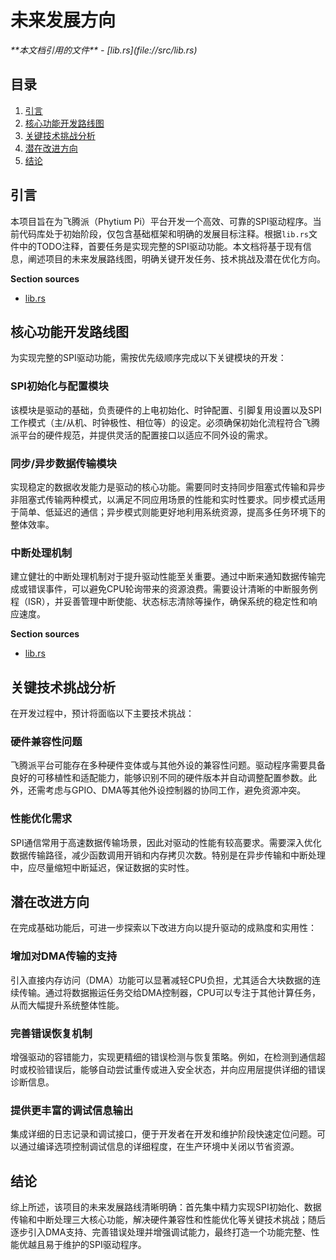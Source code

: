 # 未来发展方向

<cite>
**本文档引用的文件**
- [lib.rs](file://src/lib.rs)
</cite>

## 目录
1. [引言](#引言)
2. [核心功能开发路线图](#核心功能开发路线图)
3. [关键技术挑战分析](#关键技术挑战分析)
4. [潜在改进方向](#潜在改进方向)
5. [结论](#结论)

## 引言

本项目旨在为飞腾派（Phytium Pi）平台开发一个高效、可靠的SPI驱动程序。当前代码库处于初始阶段，仅包含基础框架和明确的发展目标注释。根据`lib.rs`文件中的TODO注释，首要任务是实现完整的SPI驱动功能。本文档将基于现有信息，阐述项目的未来发展路线图，明确关键开发任务、技术挑战及潜在优化方向。

**Section sources**
- [lib.rs](file://src/lib.rs#L1-L3)

## 核心功能开发路线图

为实现完整的SPI驱动功能，需按优先级顺序完成以下关键模块的开发：

### SPI初始化与配置模块

该模块是驱动的基础，负责硬件的上电初始化、时钟配置、引脚复用设置以及SPI工作模式（主/从机、时钟极性、相位等）的设定。必须确保初始化流程符合飞腾派平台的硬件规范，并提供灵活的配置接口以适应不同外设的需求。

### 同步/异步数据传输模块

实现稳定的数据收发能力是驱动的核心功能。需要同时支持同步阻塞式传输和异步非阻塞式传输两种模式，以满足不同应用场景的性能和实时性要求。同步模式适用于简单、低延迟的通信；异步模式则能更好地利用系统资源，提高多任务环境下的整体效率。

### 中断处理机制

建立健壮的中断处理机制对于提升驱动性能至关重要。通过中断来通知数据传输完成或错误事件，可以避免CPU轮询带来的资源浪费。需要设计清晰的中断服务例程（ISR），并妥善管理中断使能、状态标志清除等操作，确保系统的稳定性和响应速度。

**Section sources**
- [lib.rs](file://src/lib.rs#L3)

## 关键技术挑战分析

在开发过程中，预计将面临以下主要技术挑战：

### 硬件兼容性问题

飞腾派平台可能存在多种硬件变体或与其他外设的兼容性问题。驱动程序需要具备良好的可移植性和适配能力，能够识别不同的硬件版本并自动调整配置参数。此外，还需考虑与GPIO、DMA等其他外设控制器的协同工作，避免资源冲突。

### 性能优化需求

SPI通信常用于高速数据传输场景，因此对驱动的性能有较高要求。需要深入优化数据传输路径，减少函数调用开销和内存拷贝次数。特别是在异步传输和中断处理中，应尽量缩短中断延迟，保证数据的实时性。

## 潜在改进方向

在完成基础功能后，可进一步探索以下改进方向以提升驱动的成熟度和实用性：

### 增加对DMA传输的支持

引入直接内存访问（DMA）功能可以显著减轻CPU负担，尤其适合大块数据的连续传输。通过将数据搬运任务交给DMA控制器，CPU可以专注于其他计算任务，从而大幅提升系统整体性能。

### 完善错误恢复机制

增强驱动的容错能力，实现更精细的错误检测与恢复策略。例如，在检测到通信超时或校验错误后，能够自动尝试重传或进入安全状态，并向应用层提供详细的错误诊断信息。

### 提供更丰富的调试信息输出

集成详细的日志记录和调试接口，便于开发者在开发和维护阶段快速定位问题。可以通过编译选项控制调试信息的详细程度，在生产环境中关闭以节省资源。

## 结论

综上所述，该项目的未来发展路线清晰明确：首先集中精力实现SPI初始化、数据传输和中断处理三大核心功能，解决硬件兼容性和性能优化等关键技术挑战；随后逐步引入DMA支持、完善错误处理并增强调试能力，最终打造一个功能完整、性能优越且易于维护的SPI驱动程序。